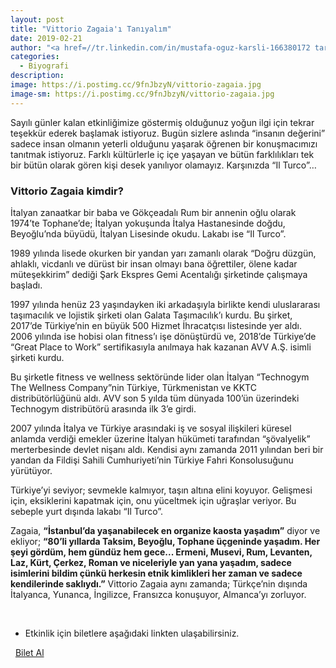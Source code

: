 ```yaml
---
layout: post
title: "Vittorio Zagaia'ı Tanıyalım"
date: 2019-02-21
author: "<a href=//tr.linkedin.com/in/mustafa-oguz-karsli-166380172 target=_blank>Mustafa Oğuz Karslı</a>"
categories:
  - Biyografi
description:
image: https://i.postimg.cc/9fnJbzyN/vittorio-zagaia.jpg
image-sm: https://i.postimg.cc/9fnJbzyN/vittorio-zagaia.jpg
---
```


Sayılı günler kalan etkinliğimize göstermiş olduğunuz yoğun ilgi için tekrar teşekkür ederek başlamak
istiyoruz.
Bugün sizlere aslında “insanın değerini” sadece insan olmanın yeterli olduğunu yaşarak öğrenen bir
konuşmacımızı tanıtmak istiyoruz. Farklı kültürlerle iç içe yaşayan ve bütün farklılıkları tek bir bütün
olarak gören kişi desek yanılıyor olamayız. Karşınızda “Il Turco”…

### Vittorio Zagaia kimdir?

İtalyan zanaatkar bir baba ve Gökçeadalı Rum bir annenin oğlu olarak 1974’te
Tophane’de; İtalyan yokuşunda İtalya Hastanesinde doğdu, Beyoğlu’nda büyüdü, İtalyan
Lisesinde okudu. Lakabı ise “Il Turco”.

1989 yılında lisede okurken bir yandan yarı zamanlı olarak “Doğru düzgün, ahlaklı,
vicdanlı ve dürüst bir insan olmayı bana öğrettiler, ölene kadar müteşekkirim” dediği Şark
Ekspres Gemi Acentalığı şirketinde çalışmaya başladı.

1997 yılında henüz 23 yaşındayken iki arkadaşıyla birlikte kendi uluslararası taşımacılık
ve lojistik şirketi olan Galata Taşımacılık’ı kurdu. Bu şirket, 2017’de Türkiye’nin en büyük
500 Hizmet İhracatçısı listesinde yer aldı. 2006 yılında ise hobisi olan fitness’ı işe
dönüştürdü ve, 2018’de Türkiye’de “Great Place to Work” sertifikasıyla anılmaya hak
kazanan AVV A.Ş. isimli şirketi kurdu.

Bu şirketle fitness ve wellness sektöründe lider olan İtalyan “Technogym The Wellness
Company”nin Türkiye, Türkmenistan ve KKTC distribütörlüğünü aldı. AVV son 5 yılda
tüm dünyada 100’ün üzerindeki Technogym distribütörü arasında ilk 3’e girdi.

2007 yılında İtalya ve Türkiye arasındaki iş ve sosyal ilişkileri küresel anlamda verdiği
emekler üzerine İtalyan hükümeti tarafından “şövalyelik” merterbesinde devlet nişanı
aldı. Kendisi aynı zamanda 2011 yılından beri bir yandan da Fildişi Sahili Cumhuriyeti’nin
Türkiye Fahri Konsolusuğunu yürütüyor.

Türkiye’yi seviyor; sevmekle kalmıyor, taşın altına elini koyuyor. Gelişmesi için,
eksiklerini kapatmak için, onu yüceltmek için uğraşlar veriyor. Bu sebeple yurt dışında
lakabı “Il Turco”.

Zagaia, **“İstanbul’da yaşanabilecek en organize kaosta yaşadım”** diyor ve ekliyor; **“80’li
yıllarda Taksim, Beyoğlu, Tophane üçgeninde yaşadım. Her şeyi gördüm, hem gündüz
hem gece... Ermeni, Musevi, Rum, Levanten, Laz, Kürt, Çerkez, Roman ve niceleriyle
yan yana yaşadım, sadece isimlerini bildim çünkü herkesin etnik kimlikleri her zaman ve
sadece kendilerinde saklıydı.”** Vittorio Zagaia aynı zamanda; Türkçe’nin dışında
İtalyanca, Yunanca, İngilizce, Fransızca konuşuyor, Almanca’yı zorluyor.



&nbsp;&nbsp;&nbsp;

- Etkinlik için biletlere aşağıdaki linkten ulaşabilirsiniz.

<i class="fa fa-lg fa-ticket" aria-hidden="true"></i>&nbsp; <a href="https://www.biletino.com/event/eventdetail/6381?t=banner" target="_blank"> Bilet Al</a>
